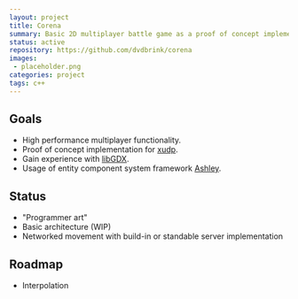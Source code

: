 ```yaml
---
layout: project
title: Corena
summary: Basic 2D multiplayer battle game as a proof of concept implementation for xudp.
status: active
repository: https://github.com/dvdbrink/corena
images:
 - placeholder.png
categories: project
tags: c++
---
```


## Goals
* High performance multiplayer functionality.
* Proof of concept implementation for [xudp](https://danielvandenbrink.com/project/xudp).
* Gain experience with [libGDX](https://github.com/libgdx/libgdx).
* Usage of entity component system framework [Ashley](https://github.com/libgdx/ashley).

## Status
* "Programmer art"
* Basic architecture (WIP)
* Networked movement with build-in or standable server implementation

## Roadmap
* Interpolation
